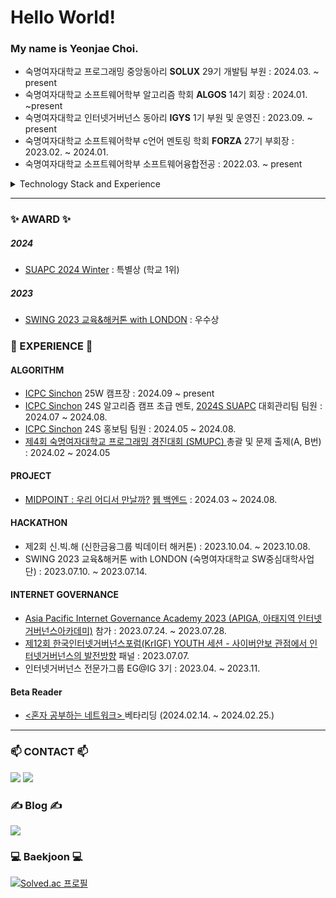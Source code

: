 # Hello World!

### My name is Yeonjae Choi.
- 숙명여자대학교 프로그래밍 중앙동아리 **SOLUX** 29기 개발팀 부원 : 2024.03. ~ present
- 숙명여자대학교 소프트웨어학부 알고리즘 학회 **ALGOS** 14기 회장 : 2024.01. ~present
- 숙명여자대학교 인터넷거버넌스 동아리 **IGYS** 1기 부원 및 운영진 : 2023.09. ~ present
- 숙명여자대학교 소프트웨어학부 c언어 멘토링 학회 **FORZA** 27기 부회장 : 2023.02. ~ 2024.01.
- 숙명여자대학교 소프트웨어학부 소프트웨어융합전공 : 2022.03. ~  present

<details>
<summary>Technology Stack and Experience</summary>
<div markdown="1">       

#### Currently Using
<img src="https://img.shields.io/badge/Python-3776AB?style=for-the-badge&logo=Python&logoColor=white"> <img src="https://img.shields.io/badge/C++-00599C?style=for-the-badge&logo=C++&logoColor=white"> <img src="https://img.shields.io/badge/Java-007396?style=for-the-badge&logo=Java&logoColor=white"> 

#### Currently Studying

<img src="https://img.shields.io/badge/MySQL-4479A1?style=for-the-badge&logo=mysql&logoColor=white">
<img src="https://img.shields.io/badge/Spring-6DB33F?style=for-the-badge&logo=spring&logoColor=white">
<img src="https://img.shields.io/badge/Spring Boot-6DB33F?style=for-the-badge&logo=springboot&logoColor=white">
<img src="https://img.shields.io/badge/Kotlin-7F52FF?style=for-the-badge&logo=Kotlin&logoColor=white">

#### Tools
<img src="https://img.shields.io/badge/Git-F05032?style=for-the-badge&logo=Git&logoColor=white"> <img src="https://img.shields.io/badge/GitHub-181717?style=for-the-badge&logo=GitHub&logoColor=white"> 
<img src="https://img.shields.io/badge/Visual Studio-5C2D91?style=for-the-badge&logo=visualstudio&logoColor=white"> 
<img src="https://img.shields.io/badge/Visual Studio Code-007ACC?style=for-the-badge&logo=visualstudiocode&logoColor=white"> <img src="https://img.shields.io/badge/Intellij IDEA-000000?style=for-the-badge&logo=intellijidea&logoColor=white"> <img src="https://img.shields.io/badge/Android Studio-3DDC84?style=for-the-badge&logo=andriodstudio&logoColor=white"> 


</div>
</details>

---

### ✨ AWARD ✨
##### 2024 
- <a href="https://icpc-sinchon.io/suapc">SUAPC 2024 Winter</a> : 특별상 (학교 1위)
##### 2023
* <a href="https://0yeonjae2.tistory.com/entry/SWING-2023-%EA%B5%90%EC%9C%A1%EB%8D%B0%EC%9D%B4%ED%84%B0-%ED%95%B4%EC%BB%A4%ED%86%A4-with-LONDON-%ED%9B%84%EA%B8%B0">SWING 2023 교육&해커톤 with LONDON</a> : 우수상

### 💪 EXPERIENCE 💪 
#### ALGORITHM
- <a href="https://icpc-sinchon.io/">ICPC Sinchon</a> 25W 캠프장 : 2024.09 ~ present
- <a href="https://icpc-sinchon.io/">ICPC Sinchon</a> 24S 알고리즘 캠프 초급 멘토, <a href="https://www.acmicpc.net/contest/view/1319">2024S SUAPC</a> 대회관리팀 팀원 : 2024.07 ~ 2024.08.
- <a href="https://icpc-sinchon.io/">ICPC Sinchon</a> 24S 홍보팀 팀원 : 2024.05 ~ 2024.08.
- <a href="https://www.acmicpc.net/category/detail/4212"> 제4회 숙명여자대학교 프로그래밍 경진대회 (SMUPC) </a> 총괄 및 문제 출제(A, B번) : 2024.02 ~ 2024.05

#### PROJECT
- <a href="https://github.com/Solucitation/midpoint-backend">MIDPOINT : 우리 어디서 만날까?</a> <a href="https://0yeonjae2.tistory.com/entry/%F0%9F%92%AB%EC%B5%9C%EC%A0%81%EC%9D%98-%EB%A7%8C%EB%82%A8-%EC%9E%A5%EC%86%8C%EB%A5%BC-%EC%B0%BE%EC%95%84%EB%9D%BC-MIDPOINT-%ED%94%84%EB%A1%9C%EC%A0%9D%ED%8A%B8-%ED%9B%84%EA%B8%B0%F0%9F%92%99">웹 백엔드</a> : 2024.03 ~ 2024.08.

#### HACKATHON
- 제2회 신.빅.해 (신한금융그룹 빅데이터 해커톤) : 2023.10.04. ~ 2023.10.08.
- SWING 2023 교육&해커톤 with LONDON (숙명여자대학교 SW중심대학사업단) : 2023.07.10. ~ 2023.07.14.

#### INTERNET GOVERNANCE
- <a href="https://0yeonjae2.tistory.com/entry/APIGA-2023-%ED%9B%84%EA%B8%B0">Asia Pacific Internet Governance Academy 2023 (APIGA, 아태지역 인터넷거버넌스아카데미)</a> 참가 : 2023.07.24. ~ 2023.07.28.
- <a href="https://0yeonjae2.tistory.com/entry/KrIGF-2023-%ED%9B%84%EA%B8%B0">제12회 한국인터넷거버넌스포럼(KrIGF) YOUTH 세션 - 사이버안보 관점에서 인터넷거버넌스의 발전방향</a> 패널 : 2023.07.07.
- 인터넷거버넌스 전문가그룹 EG@IG 3기 : 2023.04. ~ 2023.11. 

#### Beta Reader
- <a href="https://0yeonjae2.tistory.com/entry/%EB%B2%A0%ED%83%80%EB%A6%AC%EB%8D%94-%ED%98%BC%EC%9E%90-%EA%B3%B5%EB%B6%80%ED%95%98%EB%8A%94-%EB%84%A4%ED%8A%B8%EC%9B%8C%ED%81%AC-%EB%B2%A0%ED%83%80%EB%A6%AC%EB%8D%94-%ED%9B%84%EA%B8%B0"> <혼자 공부하는 네트워크> </a> 베타리딩 (2024.02.14. ~ 2024.02.25.)

---
### 📫 CONTACT 📫
<a href="mailto:0yeonjae2@naver.com"><img src="https://img.shields.io/badge/Naver Mail-03C75A?style=flat-square&logo=Naver&logoColor=white&link=mailto:0yeonjae2@naver.com"/></a> <a href="mailto:0yeonjae2@sookmyung.ac.kr"><img src="https://img.shields.io/badge/Gmail-EA4335?style=flat-square&logo=Gmail&logoColor=white&link=mailto:0yeonjae2@sookmyung.ac.kr"/></a>

### ✍️ Blog ✍️
<a href="https://0yeonjae2.tistory.com/"><img src="https://img.shields.io/badge/Tistory-000000?style=flat-square&logo=Tistory&logoColor=white&link=https://0yeonjae2.tistory.com/"/></a> 

### 💻 Baekjoon 💻
[![Solved.ac
프로필](http://mazassumnida.wtf/api/v2/generate_badge?boj=0yeonjae2)](https://solved.ac/0yeonjae2/)


<!--
**yeonjae02/yeonjae02** is a ✨ _special_ ✨ repository because its `README.md` (this file) appears on your GitHub profile.

Here are some ideas to get you started:

- 🔭 I’m currently working on ...
- 🌱 I’m currently learning ...
- 👯 I’m looking to collaborate on ...
- 🤔 I’m looking for help with ...
- 💬 Ask me about ...
- 📫 How to reach me: ...
- 😄 Pronouns: ...
- ⚡ Fun fact: ...

#### Past Experience
<img src="https://img.shields.io/badge/HTML5-E34F26?style=for-the-badge&logo=HTML5&logoColor=white"> <img src="https://img.shields.io/badge/CSS3-572B6?style=for-the-badge&logo=CSS3&logoColor=white"> 
<img src="https://img.shields.io/badge/JavaScript-F7DF1E?style=for-the-badge&logo=JavaScript&logoColor=white"> <img src="https://img.shields.io/badge/C-A8B9CC?style=for-the-badge&logo=C&logoColor=white">
<img src="https://img.shields.io/badge/Microsoft Sql Server-CC2927?style=for-the-badge&logo=microsoftsqlserver&logoColor=white">

-->
